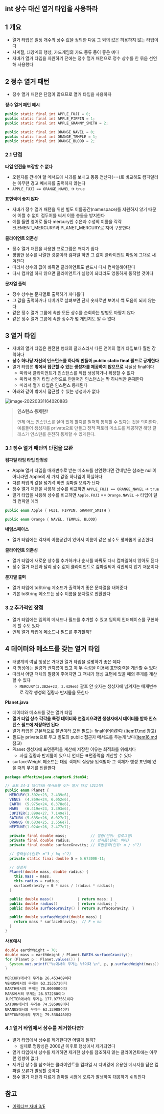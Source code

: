 ## int 상수 대신 열거 타입을 사용하라

## 1 개요

- 열거 타입은 일정 개수의 상수 값을 정의한 다음 그 외의 값은 허용하지 않는 타입이다
- 사계절, 태양계의 행성, 카드게임의 카드 종류 등이 좋은 예다
- 자바가 열거 타입을 지원하기 전에는 정수 열거 패턴으로 정수 상수를 한 묶음 선언해 사용했다

## 2 정수 열거 패턴

- 정수 열거 패턴은 단점이 많으므로 열거 타입을 사용하자

**정수 열거 패턴 예시**

```java
public static final int APPLE_FUJI = 0;
public static final int APPLE_PIPPIN = 1;
public static final int APPLE_GRANNY_SMITH = 2;

public static final int ORANGE_NAVEL = 0;
public static final int ORANGE_TEMPLE = 1;
public static final int ORANGE_BLOOD = 2;
```

### 2.1 단점

**타입 안전을 보장할 수 없다**

- 오렌지를 건네야 할 메서드에 사과를 보내고 동등 연산자(==)로 비교해도 컴파일러는 아무런 경고 메시지를 출력하지 않는다
- `APPLE_FUJI == ORANGE_NAVEL` -> `true`

**표현력이 좋지 않다**

- 자바가 정수 열거 패턴을 위한 별도 이름공간(namespace)를 지원하지 않기 때문에 어쩔 수 없이 접두어를 써서 이름 충돌을 방지한다
- 예를 들면 영어로 둘다 mercury인 수은과 수성의 이름을 각각 ELEMENT_MERCURY와 PLANET_MERCURY로 지어 구분한다

**클라이언트 의존성**

- 정수 열거 패턴을 사용한 프로그램은 깨지기 쉽다
- 평범한 상수를 나열한 것뿐이라 컴파일 하면 그 값이 클라이언트 파일에 그대로 새겨진다
- 따라서 상수의 값이 바뀌면 클라이언트도 반드시 다시 컴파일해야한다
- 다시 컴파일 하지 않으면 클라이언트가 실행이 되더라도 엉뚱하게 동작할 것이다

**문자열 출력**

- 정수 상수는 문자열로 출력하기 까다롭다
- 그 값을 출력하거나 디버거로 살펴보면 단지 숫자로만 보여서 썩 도움이 되지 않는다
- 같은 정수 열거 그룹에 속한 모든 상수를 순회하는 방법도 마땅치 않다
- 같은 정수 열거 그룹에 속한 상수가 몇 개인지도 알 수 없다

## 3 열거 타입

- 자바의 열거 타입은 완전한 형태의 클래스라서 다른 언어의 열거 타입보다 훨씬 강력하다
- **상수 하나당 자신의 인스턴스를 하나씩 만들어 public static final 필드로 공개한다**
- 열거 타입은 **밖에서 접근할 수 있는 생성자를 제공하지 않으므로** 사실상 final이다
  - 따라서 클라이언트가 인스턴스를 직접 생성하거나 확장할 수 없다
  - 따라서 열거 타입 선언으로 만들어진 인스턴스는 딱 하나씩만 존재한다
  - 따라서 열거 타입은 인스턴스 통제된다
- 아래와 같이 밖에서 접근할 수 있는 생성자가 없다

![image-20220331164020883](./images/instance.png)

> **인스턴스 통제란?**
>
> 언제 어느 인스턴스를 살아 있게 할지를 철저히 통제할 수 있다는 것을 의미한다. 예를들어 생성자를 private으로 만들고 정적 팩토리 메소드를 제공하면 해당 클래스가 인스턴를 온전히 통제할 수 있게된다.

### 3.1 정수 열거 패턴의 단점을 보완

**컴파일 타임 타입 안정성**

- Apple 열거 타입을 매개변수로 받는 메소드를 선언했다면 건네받은 참조는 null이 아니라면 Apple의 세 가지 값중 하나임이 확실하다
- 다른 타입의 값을 넘기려 하면 컴파일 오류가 난다
- 정수 열거 패턴을 사용해 상수를 비교하면 `APPLE_FUJI == ORANGE_NAVEL` -> `true`
- 열거 타입을 사용해 상수를 비교하면 `Apple.FUJI` ==  `Orange.NAVEL` -> 타입이 달라 컴파일 에러

```java
public enum Apple { FUJI, PIPPIN, GRANNY_SMITH }
```

```java
public enum Orange { NAVEL, TEMPLE, BLOOD}
```

**네임스페이스**

- 열거 타입에는 각자의 이름공간이 있어서 이름이 같은 상수도 평화롭게 공존한다

**클라이언트 의존성**

- 열거 타입에 새로운 상수를 추가하거나 순서를 바꿔도 다시 컴파일하지 않아도 된다
- 정수 열거 패턴과 달리 상수 값이 클라이언트로 컴파일되어 각인되지 않기 때문이다

**문자열 출력**

- 열거 타입에 toString 메소드가 출력하기 좋은 문자열을 내어준다
- 기본 toString 메소드는 상수 이름을 문자열로 반환한다

### 3.2 추가적인 장점

- 열거 타입에는 임의의 메서드나 필드를 추가할 수 있고 임의의 인터페이스를 구현하게 할 수도 있다
- 언제 열거 타입에 메소드나 필드를 추가할까?

## 4 데이터와 메소드를 갖는 열거 타입

- 태양계의 여덟 행성은 거대한 열거 타입을 설명하기 좋은 예다
- 각 행성에는 질량과 반지름이 있고 이 두 속성을 이용해 표면중력을 계산할 수 있다
- 따라서 어떤 객체의 질량이 주어지면 그 객체가 행성 표면에 있을 때의 무게를 계산할 수 있다
  - `MERCURY(3.302e+23, 2.439e6)` 괄호 안 숫자는 생성자에 넘겨지는 매개변수로 각각 행성의 질량과 반지름을 뜻한다

**Planet.java**

- 데이터와 메소드를 갖는 열거 타입
- **열거 타입 상수 각각을 특정 데이터와 연결지으려면 생성자에서 데이터를 받아 인스턴스 필드에 저장하면 된다**
- 열거 타입은 근본적으로 불변이라 모든 필드는 final이어야한다 ([Item17.md](../../Chapter4/Item17/Item17.md) 참고)
- 필드는 private으로 두고 별도의 public 접근자 메서드를 두는게 낫다([Item16.md](../../Chapter4/Item16/Item16.md) 참고)
- Planet 생성자에 표면중력을 계산해 저장한 이유는 최적화를 위해서다
  - 사실 질량과 반지름이 있으니 언제든 표면중력을 계산할 수 있다
- surfaceWeight 메소드는 대상 객체의 질량을 입력받아 그 객체가 행성 표면에 있을 때의 무게를 반환한다

```java
package effectivejava.chapter6.item34;

// 코드 34-3 데이터와 메서드를 갖는 열거 타입 (211쪽)
public enum Planet {
  MERCURY(3.302e+23, 2.439e6),
  VENUS  (4.869e+24, 6.052e6),
  EARTH  (5.975e+24, 6.378e6),
  MARS   (6.419e+23, 3.393e6),
  JUPITER(1.899e+27, 7.149e7),
  SATURN (5.685e+26, 6.027e7),
  URANUS (8.683e+25, 2.556e7),
  NEPTUNE(1.024e+26, 2.477e7);

  private final double mass;           // 질량(단위: 킬로그램)
  private final double radius;         // 반지름(단위: 미터)
  private final double surfaceGravity; // 표면중력(단위: m / s^2)

  // 중력상수(단위: m^3 / kg s^2)
  private static final double G = 6.67300E-11;

  // 생성자
  Planet(double mass, double radius) {
    this.mass = mass;
    this.radius = radius;
    surfaceGravity = G * mass / (radius * radius);
  }

  public double mass()           { return mass; }
  public double radius()         { return radius; }
  public double surfaceGravity() { return surfaceGravity; }

  public double surfaceWeight(double mass) {
    return mass * surfaceGravity;  // F = ma
  }
}
```

**사용예시**

```java
double earthWeight = 70;
double mass = earthWeight / Planet.EARTH.surfaceGravity();
for (Planet p : Planet.values()) {
  System.out.printf("%s에서의 무게는 %f이다 \n", p, p.surfaceWeight(mass));
}
```

```
MERCURY에서의 무게는 26.453469이다 
VENUS에서의 무게는 63.353571이다 
EARTH에서의 무게는 70.000000이다 
MARS에서의 무게는 26.572280이다 
JUPITER에서의 무게는 177.077561이다 
SATURN에서의 무게는 74.585988이다 
URANUS에서의 무게는 63.339884이다 
NEPTUNE에서의 무게는 79.538446이다 
```

### 4.1 열거 타입에서 상수를 제거한다면?

- 열거 타입에서 상수를 제거한다면 어떻게 될까?
  - 실제로 명왕성은 2006년 이후로 행성에서 제거되었다
- 열거 타입에서 상수를 제거하면 제거한 상수를 참조하지 않는 클라이언트에는 아무런 영향이 없다
- 제거된 상수를 참조하는 클라이언트를 컴파일 시 디버깅에 유용한 메시지를 담은 컴파일 오류가 발생할 것이다
- 정수 열거 패턴과 다르게 컴파일 시점에 오류가 발생하여 대응하기 쉬워진다

## 참고

- [이펙티브 자바 3/E](http://www.kyobobook.co.kr/product/detailViewKor.laf?mallGb=KOR&ejkGb=KOR&barcode=9788966262281)